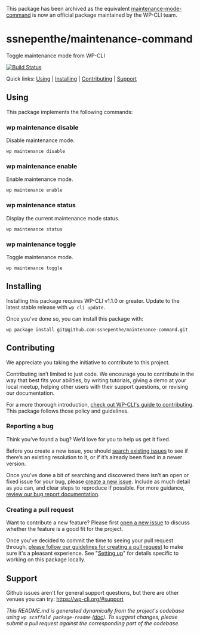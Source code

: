 This package has been archived as the equivalent [maintenance-mode-command](https://github.com/wp-cli/maintenance-mode-command) is now an official package maintained by the WP-CLI team.

ssnepenthe/maintenance-command
==============================

Toggle maintenance mode from WP-CLI

[![Build Status](https://travis-ci.org/ssnepenthe/maintenance-command.svg?branch=master)](https://travis-ci.org/ssnepenthe/maintenance-command)

Quick links: [Using](#using) | [Installing](#installing) | [Contributing](#contributing) | [Support](#support)

## Using

This package implements the following commands:

### wp maintenance disable

Disable maintenance mode.

~~~
wp maintenance disable 
~~~





### wp maintenance enable

Enable maintenance mode.

~~~
wp maintenance enable 
~~~





### wp maintenance status

Display the current maintenance mode status.

~~~
wp maintenance status 
~~~





### wp maintenance toggle

Toggle maintenance mode.

~~~
wp maintenance toggle 
~~~

## Installing

Installing this package requires WP-CLI v1.1.0 or greater. Update to the latest stable release with `wp cli update`.

Once you've done so, you can install this package with:

    wp package install git@github.com:ssnepenthe/maintenance-command.git

## Contributing

We appreciate you taking the initiative to contribute to this project.

Contributing isn’t limited to just code. We encourage you to contribute in the way that best fits your abilities, by writing tutorials, giving a demo at your local meetup, helping other users with their support questions, or revising our documentation.

For a more thorough introduction, [check out WP-CLI's guide to contributing](https://make.wordpress.org/cli/handbook/contributing/). This package follows those policy and guidelines.

### Reporting a bug

Think you’ve found a bug? We’d love for you to help us get it fixed.

Before you create a new issue, you should [search existing issues](https://github.com/ssnepenthe/maintenance-command/issues?q=label%3Abug%20) to see if there’s an existing resolution to it, or if it’s already been fixed in a newer version.

Once you’ve done a bit of searching and discovered there isn’t an open or fixed issue for your bug, please [create a new issue](https://github.com/ssnepenthe/maintenance-command/issues/new). Include as much detail as you can, and clear steps to reproduce if possible. For more guidance, [review our bug report documentation](https://make.wordpress.org/cli/handbook/bug-reports/).

### Creating a pull request

Want to contribute a new feature? Please first [open a new issue](https://github.com/ssnepenthe/maintenance-command/issues/new) to discuss whether the feature is a good fit for the project.

Once you've decided to commit the time to seeing your pull request through, [please follow our guidelines for creating a pull request](https://make.wordpress.org/cli/handbook/pull-requests/) to make sure it's a pleasant experience. See "[Setting up](https://make.wordpress.org/cli/handbook/pull-requests/#setting-up)" for details specific to working on this package locally.

## Support

Github issues aren't for general support questions, but there are other venues you can try: https://wp-cli.org/#support


*This README.md is generated dynamically from the project's codebase using `wp scaffold package-readme` ([doc](https://github.com/wp-cli/scaffold-package-command#wp-scaffold-package-readme)). To suggest changes, please submit a pull request against the corresponding part of the codebase.*

